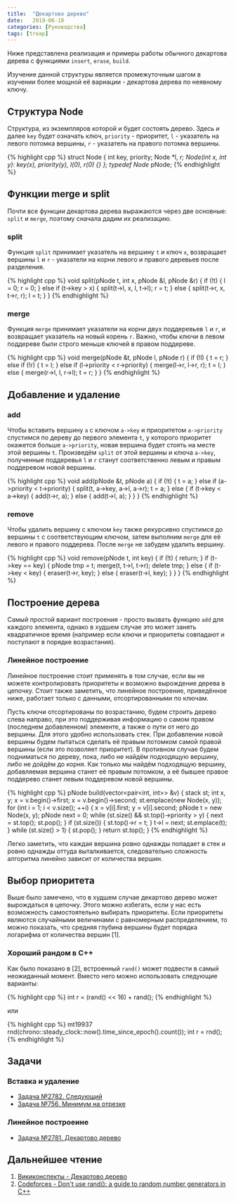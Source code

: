 ```yaml
---
title:  "Декартово дерево"
date:   2019-06-18
categories: [Руководства]
tags: [treap]
---
```


Ниже представлена реализация и примеры работы обычного декартова дерева с функциями `insert`, `erase`, `build`.

<!--more-->
Изучение данной структуры является промежуточным шагом в изучении более мощной её вариации - декартова дерева по неявному ключу.

## Структура Node

Структура, из экземпляров которой и будет состоять дерево.
Здесь и далее `key` будет означать ключ, `priority` - приоритет, `l` - указатель на левого потомка вершины, `r` - указатель на правого потомка вершины.

{% highlight cpp %}
struct Node {
    int key, priority;
    Node *l, *r;
    Node(int x, int y): key(x), priority(y), l(0), r(0) {}
};
typedef Node* pNode;
{% endhighlight %}

## Функции merge и split

Почти все функции декартова дерева выражаются через две основные: `split` и `merge`, поэтому сначала дадим их реализацию.

### split

Функция `split` принимает указатель на вершину `t` и ключ `x`, возвращает вершины `l` и `r` - указатели на корни левого и правого деревьев после разделения.

{% highlight cpp %}
void split(pNode t, int x, pNode &l, pNode &r) {
    if (!t) { 
        l = 0;
        r = 0;
    } else if (t->key > x) {
        split(t->l, x, l, t->l); 
        r = t;
    } else {
        split(t->r, x, t->r, r); 
        l = t;
    }
}
{% endhighlight %}


### merge

Функция `merge` принимает указатели на корни двух поддеревьев `l` и `r`, и возвращает указатель на новый корень `r`.
Важно, чтобы ключи в левом поддереве были строго меньше ключей в правом поддереве.

{% highlight cpp %}
void merge(pNode &t, pNode l, pNode r) {
    if (!l) { 
        t = r;
    } else if (!r) { 
        t = l;
    } else if (l->priority < r->priority) {
        merge(l->r, l->r, r); 
        t = l;
    } else {
        merge(r->l, l, r->l); 
        t = r;
    }
}
{% endhighlight %}

## Добавление и удаление

### add

Чтобы вставить вершину `a` с ключом `a->key` и приоритетом `a->priority` спустимся по дереву до первого элемента `t`, у которого приоритет окажется больше `a->priority`, новая вершина будет стоять на месте этой вершины `t`. Произведём `split` от этой вершины и ключа `a->key`, полученные поддеревья `l` и `r` станут соответственно левым и правым поддеревом новой вершины.

{% highlight cpp %}
void add(pNode &t, pNode a) {
    if (!t) {
        t = a;
    } else if (a->priority < t->priority) {
        split(t, a->key, a->l, a->r); 
        t = a;
    } else {
        if (t->key < a->key) {
            add(t->r, a);
        } else { 
            add(t->l, a);
        }
    }
}
{% endhighlight %}
 
### remove

Чтобы удалить вершину с ключом `key` также рекурсивно спустимся до вершины `t` с соответствующим ключом, затем выполним `merge` для её левого и правого поддерева. После `merge` не забудем удалить вершину.

{% highlight cpp %}
void remove(pNode t, int key) {
    if (!t) {
        return;
    }
    if (t->key == key) {
        pNode tmp = t;
        merge(t, t->l, t->r);
        delete tmp;
    } else {
        if (t->key < key) {
            eraser(t->r, key);
        } else {
            eraser(t->l, key);
        }
    }
} 
{% endhighlight %}

## Построение дерева

Самый простой вариант построения - просто вызвать функцию `add` для каждого элемента, однако в худшем случае это может занять квадратичное время (например если ключи и приоритеты совпадают и поступают в порядке возрастания).

### Линейное построение

Линейное построение стоит применять в том случае, если вы не можете контролировать приоритеты и возможно вырождение дерева в цепочку.
Стоит также заметить, что линейное построение, приведённое ниже, работает только с данными, отсортированными по ключам.

Пусть ключи отсортированы по возрастанию, будем строить дерево слева направо, при это поддерживая информацию о самом правом (последнем добавленном) элементе, а также о пути от него до вершины. Для этого удобно использовать стек. При добавлении новой вершины будем пытаться сделать её правым потомком самой правой вершины (если это позволяет приоритет). В противном случае будем подниматься по дереву, пока, либо не найдём подходящую вершину, либо не дойдём до корня. Как только мы найдём подходящую вершину, добавляемая вершина станет её правым потомком, а её бывшее правое поддерево станет левым поддеревом новой вершины.

{% highlight cpp %}
pNode build(vector<pair<int, int>> &v) {
    stack<pNode> st;
    int x, y;
    x = v.begin()->first;
    x = v.begin()->second;
    st.emplace(new Node(x, y));
    for (int i = 1; i < v.size(); ++i) {
        x = v[i].first;
        y = v[i].second;
        pNode t = new Node(x, y);
        pNode next = 0;
        while (st.size() && st.top()->priority > y) {
            next = st.top();
            st.pop();
        }
        if (st.size()) {
            st.top()->r = t;
        }
        t->l = next;
        st.emplace(t);
    }
    while (st.size() > 1) {
        st.pop();
    }
    return st.top();
}
{% endhighlight %}

Легко заметить, что каждая вершина ровно однажды попадает в стек и ровно однажды оттуда выталкивается, следовательно сложность алгоритма линейно зависит от количества вершин.

## Выбор приоритета

Выше было замечено, что в худшем случае декартово дерево может вырождаться в цепочку. Этого можно избегать, если у нас есть возможность самостоятельно выбирать приоритеты. Если приоритеты являются случайными величинами с равномерным распределением, то можно показать, что средняя глубина вершины будет порядка логарифма от количества вершин [1].

### Хороший рандом в C++

Как было показано в [2], встроенный `rand()` может подвести в самый неожиданный момент.
Вместо него можно использовать следующие варианты:


{% highlight cpp %}
int r = (rand() << 16) + rand();
{% endhighlight %}

или

{% highlight cpp %}
mt19937 rnd(chrono::steady_clock::now().time_since_epoch().count());
int r = rnd();
{% endhighlight %}

## Задачи

### Вставка и удаление
 * [Задача №2782. Следующий](https://informatics.mccme.ru/mod/statements/view3.php?chapterid=2782)
 * [Задача №756. Минимум на отрезке](https://informatics.mccme.ru/moodle/mod/statements/view3.php?chapterid=756)

### Линейное построеине
 * [Задача №2781. Декартово дерево](https://informatics.mccme.ru/mod/statements/view3.php?chapterid=2781)

## Дальнейшее чтение

 1. [Викиконспекты - Декартово дерево](https://neerc.ifmo.ru/wiki/index.php?title=%D0%94%D0%B5%D0%BA%D0%B0%D1%80%D1%82%D0%BE%D0%B2%D0%BE_%D0%B4%D0%B5%D1%80%D0%B5%D0%B2%D0%BE)
 2. [Codeforces - Don't use rand(): a guide to random number generators in C++](https://codeforces.com/blog/entry/61587)